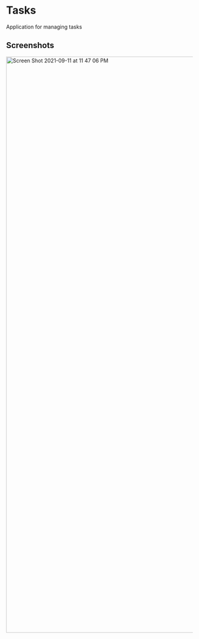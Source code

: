 # Tasks
Application for managing tasks

## Screenshots
<img width="1552" alt="Screen Shot 2021-09-11 at 11 47 06 PM" src="https://user-images.githubusercontent.com/67359767/132971351-2fd7a75a-f4c5-4372-93a3-54c1f0a182a6.png">
